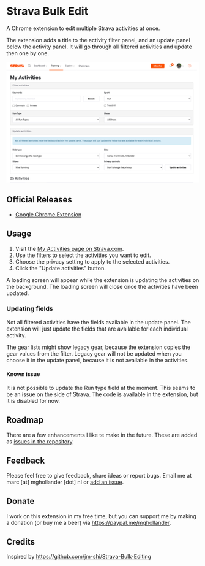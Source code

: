 # Strava Bulk Edit

A Chrome extension to edit multiple Strava activities at once.

The extension adds a title to the activity filter panel, and an update panel
below the activity panel. It will go through all filtered activities and
update then one by one.

![screenshot](src/images/screenshot-1280x800-google-chrome-1.png)

## Official Releases

- [Google Chrome Extension](https://chrome.google.com/webstore/detail/strava-bulk-edit/mkbkebdegldokaipfgficlleheeejfjg)

## Usage

1. Visit the [My Activities page on Strava.com](https://www.strava.com/athlete/training).
2. Use the filters to select the activities you want to edit.
3. Choose the privacy setting to apply to the selected activities.
4. Click the "Update activities" button.

A loading screen will appear while the extension is updating the
activities on the background. The loading screen will close once the activities
have been updated.

### Updating fields

Not all filtered activities have the fields available in the update panel. The
extension will just update the fields that are available for each individual
activity.

The gear lists might show legacy gear, because the extension copies the gear
values from the filter. Legacy gear will not be updated when you choose it in
the update panel, because it is not available in the activities.

#### Known issue

It is not possible to update the Run type field at the moment. This seams to be
an issue on the side of Strava. The code is available in the extension, but it
is disabled for now.

## Roadmap

There are a few enhancements I like te make in the future. These are added as
[issues in the repository](https://github.com/MGHollander/strava-bulk-edit).

## Feedback

Please feel free to give feedback, share ideas or report bugs. Email me
at marc [at] mghollander [dot] nl
or [add an issue](https://github.com/MGHollander/strava-bulk-edit/issues).

## Donate

I work on this extension in my free time, but you can support me by making 
a donation (or buy me a beer) via https://paypal.me/mghollander.

## Credits

Inspired by https://github.com/jm-shi/Strava-Bulk-Editing
